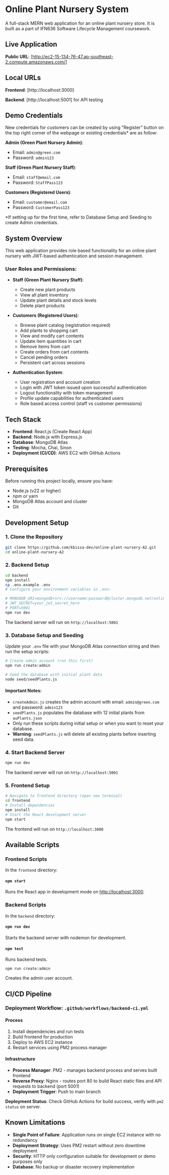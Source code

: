 # Online Plant Nursery System

A full-stack MERN web application for an online plant nursery store.
It is built as a part of IFN636 Software Lifecycle Management coursework.


## Live Application

**Public URL**: [http://ec2-15-134-76-47.ap-southeast-2.compute.amazonaws.com/]

## Local URLs

**Frontend**: [http://localhost:3000]

**Backend**: [http://localhost:5001] for API testing

## Demo Credentials

New credentials for customers can be created by using "Register" button on the top right corner of the webpage or existing credentials* are as follow:

**Admin (Green Plant Nursery Admin)**:
  - Email: `admin@green.com`
  - Password: `admin123`

**Staff (Green Plant Nursery Staff)**:
  - Email: `staff@email.com`
  - Password: `StaffPass123`

**Customers (Registered Users)**:
  - Email: `customer@email.com`
  - Password: `CustomerPass123`

*If setting up for the first time, refer to Database Setup and Seeding to create Admin credentials.

## System Overview

This web application provides role based functionality for an online plant nursery with JWT-based authentication and session management.

### User Roles and Permissions:

- **Staff (Green Plant Nursery Staff)**:
  - Create new plant products
  - View all plant inventory
  - Update plant details and stock levels
  - Delete plant products

- **Customers (Registered Users)**:
  - Browse plant catalog (registration required)
  - Add plants to shopping cart
  - View and modify cart contents
  - Update item quantities in cart
  - Remove items from cart
  - Create orders from cart contents
  - Cancel pending orders
  - Persistent cart across sessions

- **Authentication System**:
  - User registration and account creation
  - Login with JWT token issued upon successful authentication
  - Logout functionality with token management
  - Profile update capabilities for authenticated users
  - Role based access control (staff vs customer permissions)

## Tech Stack

- **Frontend**: React.js (Create React App)
- **Backend**: Node.js with Express.js
- **Database**: MongoDB Atlas
- **Testing**: Mocha, Chai, Sinon
- **Deployment (CI/CD)**: AWS EC2 with GitHub Actions

## Prerequisites

Before running this project locally, ensure you have:
- Node.js (v22 or higher)
- npm or yarn
- MongoDB Atlas account and cluster
- Git

## Development Setup

### 1. Clone the Repository

```bash
git clone https://github.com/kbissa-dev/online-plant-nursery-A2.git
cd online-plant-nursery-A2
```

### 2. Backend Setup

```bash
cd backend
npm install
cp .env.example .env
# Configure your environment variables in .env:

# MONGODB_URI=mongodb+srv://username:password@cluster.mongodb.net/online-plant-nursery-A2
# JWT_SECRET=your_jwt_secret_here
# PORT=5001
npm run dev
```

The backend server will run on `http://localhost:5001`

### 3. Database Setup and Seeding

Update your `.env` file with your MongoDB Atlas connection string and then run the setup scripts:

```bash
# Create admin account (run this first)
npm run create:admin

# Seed the database with initial plant data
node seed/seedPlants.js
```

#### Important Notes:

- `createAdmin.js` creates the admin account with email: `admin@green.com` and password: `admin123`
- `seedPlants.js` populates the database with 12 initial plants from `auPlants.json`
- Only run these scripts during initial setup or when you want to reset your database.
- **Warning**: `seedPlants.js` will delete all existing plants before inserting seed data.

### 4. Start Backend Server

```bash
npm run dev
```

The backend server will run on `http://localhost:5001`

### 5. Frontend Setup

```bash
# Navigate to frontend directory (open new terminal)
cd frontend
# Install dependencies
npm install
# Start the React development server
npm start
```

The frontend will run on `http://localhost:3000`

## Available Scripts

### Frontend Scripts

In the `frontend` directory:

#### `npm start`

Runs the React app in development mode on [http://localhost:3000](http://localhost:3000).

### Backend Scripts

In the `backend` directory:

#### `npm run dev`

Starts the backend server with nodemon for development.

#### `npm test`

Runs backend tests.

`npm run create:admin`

Creates the admin user account.

## CI/CD Pipeline

### Deployment Workflow: `.github/workflows/backend-ci.yml`

#### Process
1. Install dependencies and run tests
2. Build frontend for production
3. Deploy to AWS EC2 instance
4. Restart services using PM2 process manager

#### Infrastructure
- **Process Manager**: PM2 - manages backend process and serves built frontend
- **Reverse Proxy**: Nginx - routes port 80 to build React static files and API requests to backend (port 5001)
- **Deployment Trigger**: Push to main branch

**Deployment Status**: Check GitHub Actions for build success, verify with `pm2 status` on server.

## Known Limitations

- **Single Point of Failure**: Application runs on single EC2 instance with no redundancy
- **Deployment Strategy**: Uses PM2 restart without zero downtime deployment
- **Security**: HTTP only configuration suitable for development or demo purposes only
- **Database**: No backup or disaster recovery implementation
